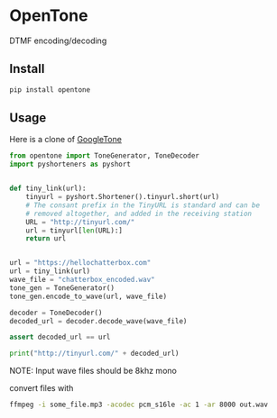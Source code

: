 # OpenTone

DTMF encoding/decoding


## Install

```bash
pip install opentone
```

## Usage

Here is a clone of [GoogleTone](https://chrome.google.com/webstore/detail/google-tone/nnckehldicaciogcbchegobnafnjkcne?hl=en)


```python
from opentone import ToneGenerator, ToneDecoder
import pyshorteners as pyshort


def tiny_link(url):
    tinyurl = pyshort.Shortener().tinyurl.short(url)
    # The consant prefix in the TinyURL is standard and can be
    # removed altogether, and added in the receiving station
    URL = "http://tinyurl.com/"
    url = tinyurl[len(URL):]
    return url


url = "https://hellochatterbox.com"
url = tiny_link(url)
wave_file = "chatterbox_encoded.wav"
tone_gen = ToneGenerator()
tone_gen.encode_to_wave(url, wave_file)

decoder = ToneDecoder()
decoded_url = decoder.decode_wave(wave_file)

assert decoded_url == url

print("http://tinyurl.com/" + decoded_url)
```


NOTE: Input wave files should be 8khz mono

convert files with
```bash
ffmpeg -i some_file.mp3 -acodec pcm_s16le -ac 1 -ar 8000 out.wav
```